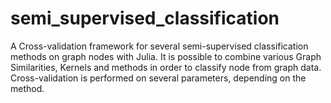 # semi_supervised_classification

A Cross-validation framework for several semi-supervised classification methods on graph nodes with Julia. It is possible to combine various Graph Similarities, Kernels and methods in order to classify node from graph data. Cross-validation is performed on several parameters, depending on the method.
